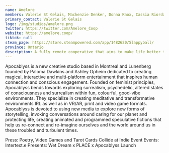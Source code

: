 ```yaml
---
name: Amelore
members: Valerie St Gelais, Mackenzie Denker, Donna Knox, Cassia Riordan
primary_contact: Valerie St Gelais
logo: /img/studios/amelore.png
twitter: https://twitter.com/Amelore_Coop
website: https://amelore.coop/
tiktok: null
steam_page: https://store.steampowered.com/app/1482620/Slappyball/
province: Ontario
description: A fully remote cooperative that aims to make life better through art. Working on Slappyball and a secret prototype project.
---
```



Apocablyss is a new creative studio based in Montreal and Lunenberg founded by Paloma Dawkins and Ashley Opheim dedicated to creating magical, interactive and multi-platform entertainment that inspires human connection and conscious engagement. Founded on feminist principles, Apocablyss bends towards exploring surrealism, psychedelic, altered states of consciousness and surrealism within fun, colourful, good-vibe environments. They specialize in creating meditative and transformative environments IRL as well as in VR/AR, print and video game formats. Apocablyss is devoted to using new media to explore new forms of storytelling, invoking conversations around caring for our planet and protecting life, creating animated and programmed speculative fictions that help us re-connect and re-imagine ourselves and the world around us in these troubled and turbulent times.

Press: Poetry, Video Games and Tarot Cards Collide at Indie Event
Events: Intertext.e Presents: Wet Dream x PLACE x Apocablyss Launch